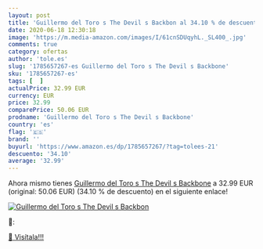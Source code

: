 ```yaml
---
layout: post
title: 'Guillermo del Toro s The Devil s Backbon al 34.10 % de descuento'
date: 2020-06-18 12:30:18
image: 'https://m.media-amazon.com/images/I/61cnSDUqyhL._SL400_.jpg'
comments: true
category: ofertas
author: 'tole.es'
slug: '1785657267-es Guillermo del Toro s The Devil s Backbone'
sku: '1785657267-es'
tags: [  ]
actualPrice: 32.99 EUR
currency: EUR
price: 32.99
comparePrice: 50.06 EUR
prodname: 'Guillermo del Toro s The Devil s Backbone'
country: 'es'
flag: '🇪🇸'
brand: ''
buyurl: 'https://www.amazon.es/dp/1785657267/?tag=tolees-21'
descuento: '34.10'
average: '32.99'
---
```


Ahora mismo tienes [Guillermo del Toro s The Devil s Backbone](https://www.amazon.es/dp/1785657267/?tag=tolees-21) a 32.99 EUR (original: 50.06 EUR) (34.10 %  de descuento) en el siguiente enlace!

[![Guillermo del Toro s The Devil s Backbon](https://m.media-amazon.com/images/I/61cnSDUqyhL._SL400_.jpg)](https://www.amazon.es/dp/1785657267/?tag=tolees-21)

🔎:


[🛒 Visítala!!!](https://www.amazon.es/dp/1785657267/?tag=tolees-21)
